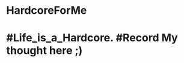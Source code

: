 # HardcoreForMe
#Life_is_a_Hardcore. 
#Record My thought here ;)
==========================================================================


